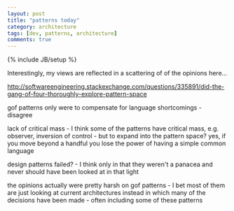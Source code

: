 ```yaml
---
layout: post
title: "patterns today"
category: architecture
tags: [dev, patterns, architecture]
comments: true
---
```

{% include JB/setup %}

Interestingly, my views are reflected in a scattering of of the opinions here...
  
<http://softwareengineering.stackexchange.com/questions/335891/did-the-gang-of-four-thoroughly-explore-pattern-space>
  
gof patterns only were to compensate for language shortcomings - disagree
  
lack of critical mass - I think some of the patterns have critical mass, e.g. observer, inversion of control - but to expand into the pattern space?  yes, if you move beyond a handful you lose the power of having a simple common language
  
design patterns failed?  - I think only in that they weren't a panacea and never should have been looked at in that light
  
the opinions actually were pretty harsh on gof patterns - I bet most of them are just looking at current architectures instead in which many of the decisions have been made - often including some of these patterns
